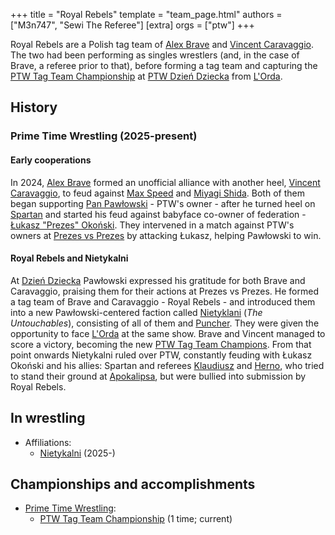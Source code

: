 +++
title = "Royal Rebels"
template = "team_page.html"
authors = ["M3n747", "Sewi The Referee"]
[extra]
orgs = ["ptw"]
+++

Royal Rebels are a Polish tag team of [Alex Brave](@/w/alex-brave.md) and [Vincent Caravaggio](@/w/vincent-caravaggio.md). The two had been performing as singles wrestlers (and, in the case of Brave, a referee prior to that), before forming a tag team and capturing the [PTW Tag Team Championship](@/c/ptw-tag-team-championship.md) at [PTW Dzień Dziecka](@/e/ptw/2025-05-31-ptw-dzien-dziecka.md) from [L'Orda](@/tt/l-orda.md). 

## History

### Prime Time Wrestling (2025-present)

#### Early cooperations

In 2024, [Alex Brave](@/w/alex-brave.md) formed an unofficial alliance with another heel, [Vincent Caravaggio](@/w/vincent-caravaggio.md), to feud against [Max Speed](@/w/max-speed.md) and [Miyagi Shida](@/w/miyagi-shida.md). Both of them began supporting [Pan Pawłowski](@/w/pan-pawlowski.md) - PTW's owner - after he turned heel on [Spartan](@/w/spartan.md) and started his feud against babyface co-owner of federation - [Łukasz "Prezes" Okoński](@/w/lukasz-okonski.md). They intervened in a match against PTW's owners at [Prezes vs Prezes](@/e/ptw/2025-04-12-ptw-prezes-vs-prezes.md) by attacking Łukasz, helping Pawłowski to win.

#### Royal Rebels and Nietykalni

At [Dzień Dziecka](@/e/ptw/2025-05-31-ptw-dzien-dziecka.md) Pawłowski expressed his gratitude for both Brave and Caravaggio, praising them for their actions at Prezes vs Prezes. He formed a tag team of Brave and Caravaggio - Royal Rebels - and introduced them into a new Pawłowski-centered faction called [Nietyklani](@/tt/nietykalni.md) (_The Untouchables_), consisting of all of them and [Puncher](@/w/puncher.md). They were given the opportunity to face [L'Orda](@/tt/l-orda.md) at the same show. Brave and Vincent managed to score a victory, becoming the new [PTW Tag Team Champions](@/c/ptw-tag-team-championship.md). From that point onwards Nietykalni ruled over PTW, constantly feuding with Łukasz Okoński and his allies: Spartan and referees [Klaudiusz](@/w/sedzia-klaudiusz.md) and [Herno](@/w/sedzia-herno.md), who tried to stand their ground at [Apokalipsa](@/e/ptw/2025-08-30-ptw-apokalipsa.md), but were bullied into submission by Royal Rebels.

## In wrestling

* Affiliations:
  - [Nietykalni](@/tt/nietykalni.md) (2025-)

## Championships and accomplishments

* [Prime Time Wrestling](@/o/ptw.md):
  - [PTW Tag Team Championship](@/c/ptw-tag-team-championship.md) (1 time; current)
